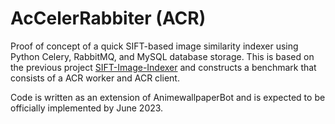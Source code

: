 # AcCelerRabbiter (ACR)
Proof of concept of a quick SIFT-based image similarity indexer using Python Celery, RabbitMQ, and MySQL database storage. This is based on the previous project [SIFT-Image-Indexer](https://github.com/LZ58840/SIFT-Image-Indexer) and constructs a benchmark that consists of a ACR worker and ACR client.

Code is written as an extension of AnimewallpaperBot and is expected to be officially implemented by June 2023.
